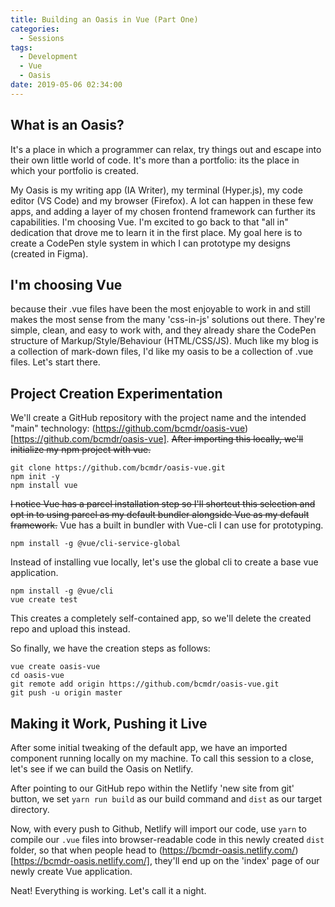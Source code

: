 ```yaml
---
title: Building an Oasis in Vue (Part One)
categories:
  - Sessions
tags:
  - Development
  - Vue
  - Oasis
date: 2019-05-06 02:34:00
---
```


## What is an Oasis? 

It's a place in which a programmer can relax, try things out and escape into their own little world of code. It's more than a portfolio: its the place in which your portfolio is created. 

My Oasis is my writing app (IA Writer), my terminal (Hyper.js), my code editor (VS Code) and my browser (Firefox).  A lot can happen in these few apps, and adding a layer of my chosen frontend framework can further its capabilities. I'm choosing Vue. I'm excited to go back to that "all in" dedication that drove me to learn it in the first place. My goal here is to create a CodePen style system in which I can prototype my designs (created in Figma). 

## I'm choosing Vue 

because their .vue files have been the most enjoyable to work in and still makes the most sense from the many 'css-in-js' solutions out there. They're simple, clean, and easy to work with, and they already share the CodePen structure of Markup/Style/Behaviour (HTML/CSS/JS). Much like my blog is a collection of mark-down files, I'd like my oasis to be a collection of .vue files. Let's start there. 

## Project Creation Experimentation

We'll create a GitHub repository with the project name and the intended "main" technology: (https://github.com/bcmdr/oasis-vue)[https://github.com/bcmdr/oasis-vue]. ~~After importing this locally, we'll initialize my npm project with vue.~~

```
git clone https://github.com/bcmdr/oasis-vue.git
npm init -y
npm install vue
```

~~I notice Vue has a parcel installation step so I'll shortcut this selection and opt in to using parcel as my default bundler alongside Vue as my default framework.~~ Vue has a built in bundler with Vue-cli I can use for prototyping. 

```
npm install -g @vue/cli-service-global
```

Instead of installing vue locally, let's use the global cli to create a base vue application. 

``` 
npm install -g @vue/cli
vue create test
```

This creates a completely self-contained app, so we'll delete the created repo and upload this instead.

So finally, we have the creation steps as follows:

```
vue create oasis-vue
cd oasis-vue
git remote add origin https://github.com/bcmdr/oasis-vue.git
git push -u origin master
```

## Making it Work, Pushing it Live

After some initial tweaking of the default app, we have an imported component running locally on my machine. To call this session to a close, let's see if we can build the Oasis on Netlify.

After pointing to our GitHub repo within the Netlify 'new site from git' button, we set `yarn run build` as our build command and `dist` as our target directory. 

Now, with every push to Github, Netlify will import our code, use `yarn` to compile our `.vue` files into browser-readable code in this newly created `dist` folder, so that when people head to (https://bcmdr-oasis.netlify.com/)[https://bcmdr-oasis.netlify.com/], they'll end up on the 'index' page of our newly create Vue application. 

Neat! Everything is working. Let's call it a night.
